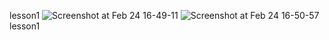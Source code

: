 lesson1
![Screenshot at Feb 24 16-49-11](https://github.com/Fourcade7/SwitUI_Ian_Solomen/assets/60017090/ff0d9435-8b6b-4837-9f8a-e74894f09e1e)
![Screenshot at Feb 24 16-50-57](https://github.com/Fourcade7/SwitUI_Ian_Solomen/assets/60017090/33cac08d-ad6c-4af4-9981-4ed0d5c8cea2)
lesson1
